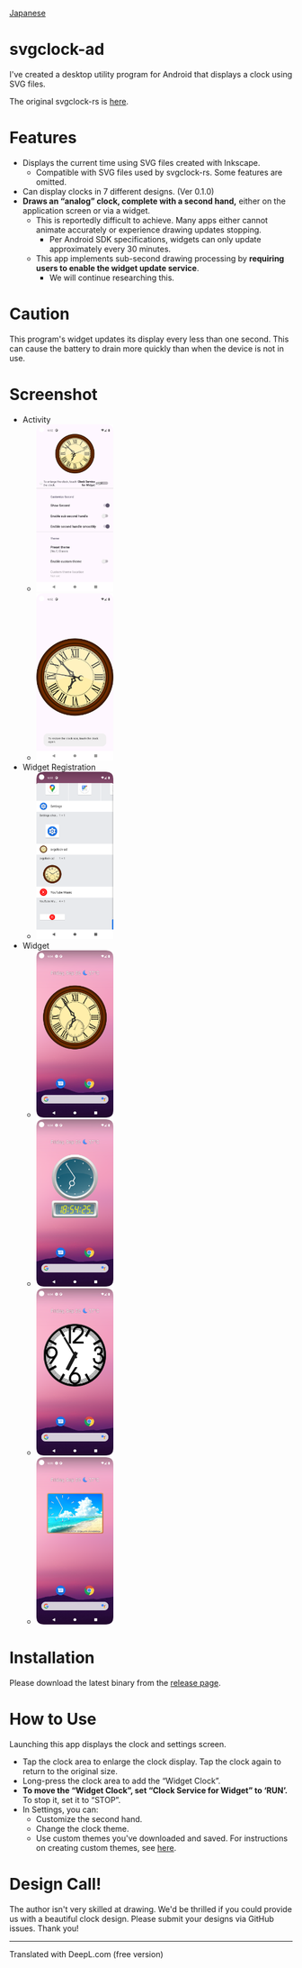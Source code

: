 [Japanese](readme_ja.md)

# svgclock-ad

I've created a desktop utility program for Android that displays a clock using SVG files.

The original svgclock-rs is [here](https://github.com/zuntan/svgclock-rs).

# Features

- Displays the current time using SVG files created with Inkscape.
    - Compatible with SVG files used by svgclock-rs. Some features are omitted.
- Can display clocks in 7 different designs. (Ver 0.1.0)
- **Draws an “analog” clock, complete with a second hand,** either on the application screen or via a widget.
	- This is reportedly difficult to achieve. Many apps either cannot animate accurately or experience drawing updates stopping.
        - Per Android SDK specifications, widgets can only update approximately every 30 minutes.
    - This app implements sub-second drawing processing by **requiring users to enable the widget update service**.
		- We will continue researching this.

  
# Caution 

This program's widget updates its display every less than one second. This can cause the battery to drain more quickly than when the device is not in use.

# Screenshot

- Activity
    - <img src="screenshot/Screenshot_Activity_1.png" width="30%" >
    - <img src="screenshot/Screenshot_Activity_2.png" width="30%" >
- Widget Registration
    - <img src="screenshot/Screenshot_Widget_List.png" width="30%" >
- Widget
    - <img src="screenshot/Screenshot_Widget_1.png" width="30%" >
    - <img src="screenshot/Screenshot_Widget_3.png" width="30%" >
    - <img src="screenshot/Screenshot_Widget_6.png" width="30%" >
    - <img src="screenshot/Screenshot_Widget_7.png" width="30%" >

# Installation

Please download the latest binary from the [release page](https://github.com/zuntan/svgclock-ad/releases).

# How to Use
  

Launching this app displays the clock and settings screen.
  

- Tap the clock area to enlarge the clock display. Tap the clock again to return to the original size.
- Long-press the clock area to add the “Widget Clock”.
- **To move the “Widget Clock”, set “Clock Service for Widget” to ‘RUN’.** To stop it, set it to “STOP”.
- In Settings, you can:
	- Customize the second hand.
	- Change the clock theme.
	- Use custom themes you've downloaded and saved. For instructions on creating custom themes, see [here](https://github.com/zuntan/svgclock-rs).

# Design Call!

The author isn't very skilled at drawing. We'd be thrilled if you could provide us with a beautiful clock design.
Please submit your designs via GitHub issues. Thank you!

---

Translated with DeepL.com (free version)